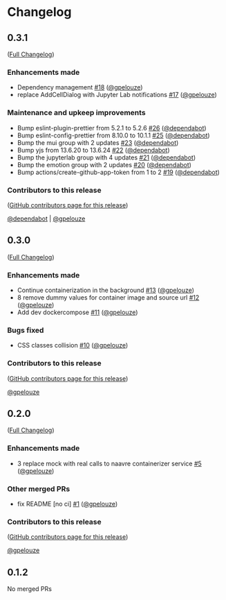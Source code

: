 # Changelog

<!-- <START NEW CHANGELOG ENTRY> -->

## 0.3.1

([Full Changelog](https://github.com/NaaVRE/NaaVRE-containerizer-jupyterlab/compare/v0.3.0...f0108e4d3d7842970c23be01840308b8b4ff5e1d))

### Enhancements made

- Dependency management [#18](https://github.com/NaaVRE/NaaVRE-containerizer-jupyterlab/pull/18) ([@gpelouze](https://github.com/gpelouze))
- replace AddCellDialog with Jupyter Lab notifications [#17](https://github.com/NaaVRE/NaaVRE-containerizer-jupyterlab/pull/17) ([@gpelouze](https://github.com/gpelouze))

### Maintenance and upkeep improvements

- Bump eslint-plugin-prettier from 5.2.1 to 5.2.6 [#26](https://github.com/NaaVRE/NaaVRE-containerizer-jupyterlab/pull/26) ([@dependabot](https://github.com/dependabot))
- Bump eslint-config-prettier from 8.10.0 to 10.1.1 [#25](https://github.com/NaaVRE/NaaVRE-containerizer-jupyterlab/pull/25) ([@dependabot](https://github.com/dependabot))
- Bump the mui group with 2 updates [#23](https://github.com/NaaVRE/NaaVRE-containerizer-jupyterlab/pull/23) ([@dependabot](https://github.com/dependabot))
- Bump yjs from 13.6.20 to 13.6.24 [#22](https://github.com/NaaVRE/NaaVRE-containerizer-jupyterlab/pull/22) ([@dependabot](https://github.com/dependabot))
- Bump the jupyterlab group with 4 updates [#21](https://github.com/NaaVRE/NaaVRE-containerizer-jupyterlab/pull/21) ([@dependabot](https://github.com/dependabot))
- Bump the emotion group with 2 updates [#20](https://github.com/NaaVRE/NaaVRE-containerizer-jupyterlab/pull/20) ([@dependabot](https://github.com/dependabot))
- Bump actions/create-github-app-token from 1 to 2 [#19](https://github.com/NaaVRE/NaaVRE-containerizer-jupyterlab/pull/19) ([@dependabot](https://github.com/dependabot))

### Contributors to this release

([GitHub contributors page for this release](https://github.com/NaaVRE/NaaVRE-containerizer-jupyterlab/graphs/contributors?from=2025-03-18&to=2025-04-10&type=c))

[@dependabot](https://github.com/search?q=repo%3ANaaVRE%2FNaaVRE-containerizer-jupyterlab+involves%3Adependabot+updated%3A2025-03-18..2025-04-10&type=Issues) | [@gpelouze](https://github.com/search?q=repo%3ANaaVRE%2FNaaVRE-containerizer-jupyterlab+involves%3Agpelouze+updated%3A2025-03-18..2025-04-10&type=Issues)

<!-- <END NEW CHANGELOG ENTRY> -->

## 0.3.0

([Full Changelog](https://github.com/NaaVRE/NaaVRE-containerizer-jupyterlab/compare/v0.2.0...dd8ef8612c12bcf51d9734aa7c6c7b3b1bf6b8a4))

### Enhancements made

- Continue containerization in the background [#13](https://github.com/NaaVRE/NaaVRE-containerizer-jupyterlab/pull/13) ([@gpelouze](https://github.com/gpelouze))
- 8 remove dummy values for container image and source url [#12](https://github.com/NaaVRE/NaaVRE-containerizer-jupyterlab/pull/12) ([@gpelouze](https://github.com/gpelouze))
- Add dev dockercompose [#11](https://github.com/NaaVRE/NaaVRE-containerizer-jupyterlab/pull/11) ([@gpelouze](https://github.com/gpelouze))

### Bugs fixed

- CSS classes collision [#10](https://github.com/NaaVRE/NaaVRE-containerizer-jupyterlab/pull/10) ([@gpelouze](https://github.com/gpelouze))

### Contributors to this release

([GitHub contributors page for this release](https://github.com/NaaVRE/NaaVRE-containerizer-jupyterlab/graphs/contributors?from=2024-11-22&to=2025-03-18&type=c))

[@gpelouze](https://github.com/search?q=repo%3ANaaVRE%2FNaaVRE-containerizer-jupyterlab+involves%3Agpelouze+updated%3A2024-11-22..2025-03-18&type=Issues)

## 0.2.0

([Full Changelog](https://github.com/NaaVRE/NaaVRE-containerizer-jupyterlab/compare/v0.1.2...a9496dd68e1e17cb7617696d722a31fb545c53e2))

### Enhancements made

- 3 replace mock with real calls to naavre containerizer service [#5](https://github.com/NaaVRE/NaaVRE-containerizer-jupyterlab/pull/5) ([@gpelouze](https://github.com/gpelouze))

### Other merged PRs

- fix README [no ci] [#1](https://github.com/NaaVRE/NaaVRE-containerizer-jupyterlab/pull/1) ([@gpelouze](https://github.com/gpelouze))

### Contributors to this release

([GitHub contributors page for this release](https://github.com/NaaVRE/NaaVRE-containerizer-jupyterlab/graphs/contributors?from=2024-09-23&to=2024-11-22&type=c))

[@gpelouze](https://github.com/search?q=repo%3ANaaVRE%2FNaaVRE-containerizer-jupyterlab+involves%3Agpelouze+updated%3A2024-09-23..2024-11-22&type=Issues)

## 0.1.2

No merged PRs
